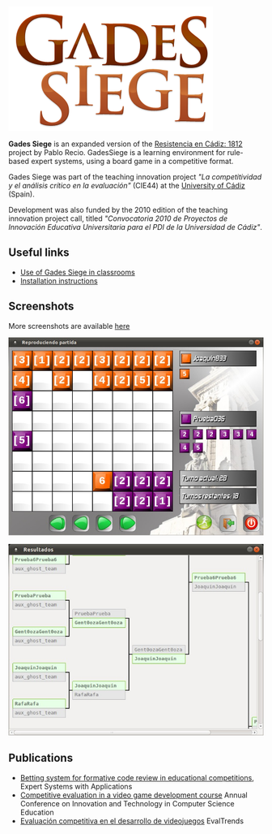 ![LogoBig.png](LogoBig.png)

**Gades Siege** is an expanded version of the [Resistencia en Cádiz: 1812](https://forja.rediris.es/projects/cusl4-res-cadiz/) project by Pablo Recio. GadesSiege is a learning environment for rule-based expert systems, using a board game in a competitive format.

Gades Siege was part of the teaching innovation project _"La competitividad y el análisis crítico en la evaluación"_ (CIE44) at the [University of Cádiz](http://uca.es/) (Spain).

Development was also funded by the 2010 edition of the teaching innovation project call, titled _"Convocatoria 2010 de Proyectos de Innovación Educativa Universitaria para el PDI de la Universidad de Cádiz"_.

## Useful links ##
  * [Use of Gades Siege in classrooms](classrooms.md)
  * [Installation instructions](installation.md)

## Screenshots ##

More screenshots are available [here](screenshots.md)

![reproduciendo1.jpg](reproduciendo1.jpg)

![Resultados_006.jpg](Resultados_006.jpg)

## Publications ##
  * [Betting system for formative code review in educational competitions](http://www.sciencedirect.com/science/article/pii/S0957417413007513), Expert Systems with Applications
  * [Competitive evaluation in a video game development course](http://dl.acm.org/citation.cfm?id=2325371) Annual Conference on Innovation and Technology in Computer Science Education
  * [Evaluación competitiva en el desarrollo de videojuegos](http://avanza.uca.es/evaltrends/images/stories/libros/LibroeradigDEF.pdf) EvalTrends
